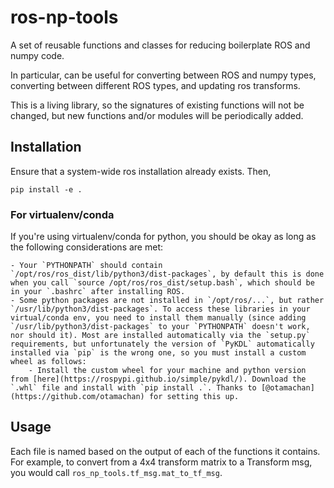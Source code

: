 # ros-np-tools

A set of reusable functions and classes for reducing boilerplate ROS and numpy code.

In particular, can be useful for converting between ROS and numpy types,  converting between different ROS types, and updating ros transforms.

This is a living library, so the signatures of existing functions will not be changed, but new functions and/or modules will be periodically added.

## Installation
Ensure that a system-wide ros installation already exists. Then,
```
pip install -e .
```

### For virtualenv/conda
If you're using virtualenv/conda for python, you should be okay as long as the following considerations are met:

    - Your `PYTHONPATH` should contain `/opt/ros/ros_dist/lib/python3/dist-packages`, by default this is done when you call `source /opt/ros/ros_dist/setup.bash`, which should be in your `.bashrc` after installing ROS.
    - Some python packages are not installed in `/opt/ros/...`, but rather `/usr/lib/python3/dist-packages`. To access these libraries in your virtual/conda env, you need to install them manually (since adding `/usr/lib/python3/dist-packages` to your `PYTHONPATH` doesn't work, nor should it). Most are installed automatically via the `setup.py` requirements, but unfortunately the version of `PyKDL` automatically installed via `pip` is the wrong one, so you must install a custom wheel as follows:
        - Install the custom wheel for your machine and python version from [here](https://rospypi.github.io/simple/pykdl/). Download the `.whl` file and install with `pip install .`. Thanks to [@otamachan](https://github.com/otamachan) for setting this up.

## Usage
Each file is named based on the output of each of the functions it contains. For example, to convert from a 4x4 transform matrix to a Transform msg, you would call `ros_np_tools.tf_msg.mat_to_tf_msg`.